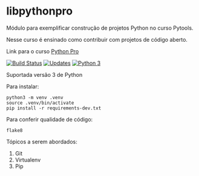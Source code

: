 # libpythonpro
Módulo para exemplificar construção de projetos Python no curso Pytools.

Nesse curso é ensinado como contribuir com projetos de código aberto.

Link para o curso [Python Pro](https://www.python.pro.br/)


[![Build Status](https://travis-ci.com/igoraserpac/libpythonpro.svg?branch=main)](https://travis-ci.com/igoraserpac/libpythonpro)
[![Updates](https://pyup.io/repos/github/igoraserpac/libpythonpro/shield.svg)](https://pyup.io/repos/github/igoraserpac/libpythonpro/)
[![Python 3](https://pyup.io/repos/github/igoraserpac/libpythonpro/python-3-shield.svg)](https://pyup.io/repos/github/igoraserpac/libpythonpro/)

Suportada versão 3 de Python

Para instalar:

```console
python3 -m venv .venv
source .venv/bin/activate
pip install -r requirements-dev.txt
```

Para conferir qualidade de código:

```console
flake8
```

Tópicos a serem abordados:
1. Git
2. Virtualenv
3. Pip